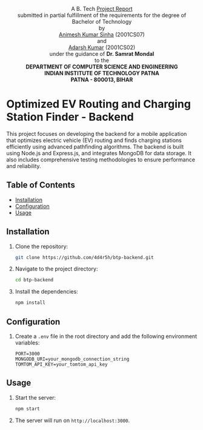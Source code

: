 <div align="center">

A B. Tech [Project Report](https://drive.google.com/file/d/1d9S5I-IVRIFFwe565U7nEWzvma4Rmh33/view?usp=sharing)  
submitted in partial fulfillment of the requirements for the degree of  
Bachelor of Technology  
by  
[Animesh Kumar Sinha](https://www.linkedin.com/in/animesh-kumar-sinha/) (2001CS07)  
and  
[Adarsh Kumar](https://www.linkedin.com/in/4d4rsh/) (2001CS02)  
under the guidance of **Dr. Samrat Mondal**  
to the  
**DEPARTMENT OF COMPUTER SCIENCE AND ENGINEERING**  
**INDIAN INSTITUTE OF TECHNOLOGY PATNA**  
**PATNA - 800013, BIHAR**  

</div>


# Optimized EV Routing and Charging Station Finder - Backend

This project focuses on developing the backend for a mobile application that optimizes electric vehicle (EV) routing and finds charging stations efficiently using advanced pathfinding algorithms. The backend is built using Node.js and Express.js, and integrates MongoDB for data storage. It also includes comprehensive testing methodologies to ensure performance and reliability.

## Table of Contents

- [Installation](#installation)
- [Configuration](#configuration)
- [Usage](#usage)

## Installation

1. Clone the repository:
   ```bash
   git clone https://github.com/4d4r5h/btp-backend.git
   ```
2. Navigate to the project directory:
   ```bash
   cd btp-backend
   ```
3. Install the dependencies:
   ```bash
   npm install
   ```

## Configuration

1. Create a `.env` file in the root directory and add the following environment variables:
   ```env
   PORT=3000
   MONGODB_URI=your_mongodb_connection_string
   TOMTOM_API_KEY=your_tomtom_api_key
   ```

## Usage

1. Start the server:
   ```bash
   npm start
   ```
2. The server will run on `http://localhost:3000`.
